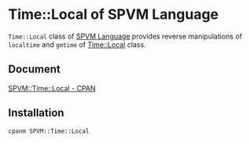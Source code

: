 # Time::Local of SPVM Language

<code>Time::Local</code> class of <a href="https://metacpan.org/pod/SPVM">SPVM Language</a> provides reverse manipulations of <code>localtime</code> and <code>gmtime</code> of <a href="https://metacpan.org/pod/SPVM::Time::Local">Time::Local</a> class.

## Document

<a href="https://metacpan.org/pod/SPVM::Time::Local">SPVM::Time::Local - CPAN</a>

## Installation

```
cpanm SPVM::Time::Local
```
